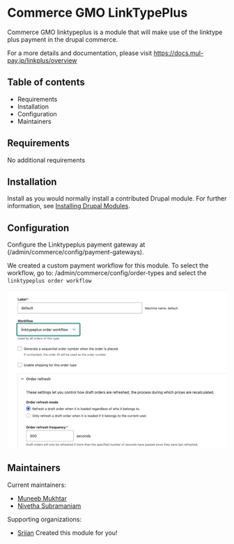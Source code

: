 # Commerce GMO LinkTypePlus

Commerce GMO linktypeplus is a module that will make use of the linktype plus payment in the drupal commerce.

For a more details and documentation, please visit https://docs.mul-pay.jp/linkplus/overview



## Table of contents

- Requirements
- Installation
- Configuration
- Maintainers

## Requirements

No additional requirements

## Installation

Install as you would normally install a contributed Drupal module. For further
information, see
[Installing Drupal Modules](https://www.drupal.org/docs/extending-drupal/installing-drupal-modules).

## Configuration

Configure the Linktypeplus payment gateway at (/admin/commerce/config/payment-gateways).

We created a custom payment workflow for this module. To select the workflow, go to: /admin/commerce/config/order-types and select the `linktypeplus order workflow`

![Alt text](image.png)

## Maintainers

Current maintainers:

- [Muneeb Mukhtar](https://www.drupal.org/u/mukhtarm)
- [Nivetha Subramaniam](https://www.drupal.org/u/nivetha)

Supporting organizations:

- [Srijan](https://www.drupal.org/srijan-a-material-company) Created this module for you!
